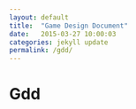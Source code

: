 ```yaml
---
layout: default
title:  "Game Design Document"
date:   2015-03-27 10:00:03
categories: jekyll update
permalink: /gdd/
---
```


# Gdd